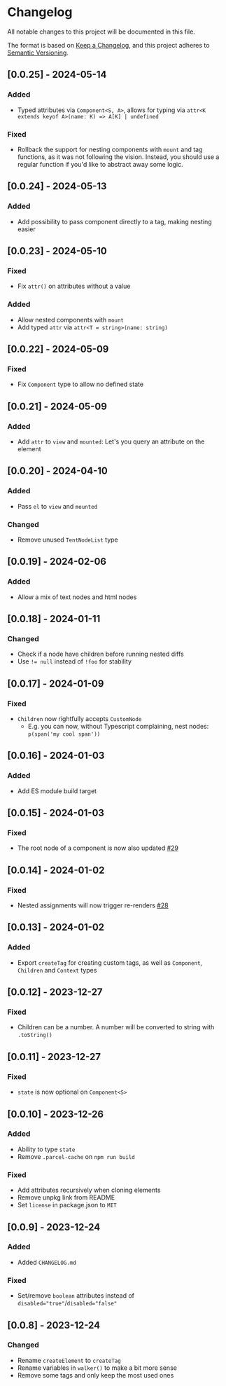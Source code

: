 # Changelog

All notable changes to this project will be documented in this file.

The format is based on [Keep a Changelog](https://keepachangelog.com/en/1.0.0/),
and this project adheres to [Semantic Versioning](https://semver.org/spec/v2.0.0.html).

## [0.0.25] - 2024-05-14

### Added

- Typed attributes via `Component<S, A>`, allows for typing via `attr<K extends keyof A>(name: K) => A[K] | undefined`

### Fixed

- Rollback the support for nesting components with `mount` and tag functions, as it was not following the vision. Instead, you should use a regular function if you'd like to abstract away some logic.

## [0.0.24] - 2024-05-13

### Added

- Add possibility to pass component directly to a tag, making nesting easier

## [0.0.23] - 2024-05-10

### Fixed

- Fix `attr()` on attributes without a value

### Added

- Allow nested components with `mount`
- Add typed `attr` via `attr<T = string>(name: string)`

## [0.0.22] - 2024-05-09

### Fixed

- Fix `Component` type to allow no defined state

## [0.0.21] - 2024-05-09

### Added

- Add `attr` to `view` and `mounted`: Let's you query an attribute on the element

## [0.0.20] - 2024-04-10

### Added

- Pass `el` to `view` and `mounted`

### Changed

- Remove unused `TentNodeList` type

## [0.0.19] - 2024-02-06

### Added

- Allow a mix of text nodes and html nodes

## [0.0.18] - 2024-01-11

### Changed

- Check if a node have children before running nested diffs
- Use `!= null` instead of `!foo` for stability

## [0.0.17] - 2024-01-09

### Fixed

- `Children` now rightfully accepts `CustomNode`
  - E.g. you can now, without Typescript complaining, nest nodes: `p(span('my cool span'))`

## [0.0.16] - 2024-01-03

### Added

- Add ES module build target

## [0.0.15] - 2024-01-03

### Fixed

- The root node of a component is now also updated [#29](https://github.com/tentjs/tent/pull/29)

## [0.0.14] - 2024-01-02

### Fixed

- Nested assignments will now trigger re-renders [#28](https://github.com/tentjs/tent/pull/28)

## [0.0.13] - 2024-01-02

### Added

- Export `createTag` for creating custom tags, as well as `Component`, `Children` and `Context` types

## [0.0.12] - 2023-12-27

### Fixed

- Children can be a number. A number will be converted to string with `.toString()`

## [0.0.11] - 2023-12-27

### Fixed

- `state` is now optional on `Component<S>`

## [0.0.10] - 2023-12-26

### Added

- Ability to type `state`
- Remove `.parcel-cache` on `npm run build`

### Fixed

- Add attributes recursively when cloning elements
- Remove unpkg link from README
- Set `license` in package.json to `MIT`

## [0.0.9] - 2023-12-24

### Added

- Added `CHANGELOG.md`

### Fixed

- Set/remove `boolean` attributes instead of `disabled="true"`/`disabled="false"`

## [0.0.8] - 2023-12-24

### Changed

- Rename `createElement` to `createTag`
- Rename variables in `walker()` to make a bit more sense
- Remove some tags and only keep the most used ones
